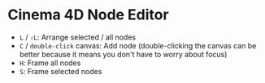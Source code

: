 # Cinema 4D Node Editor

- `L` / `⇧L`: Arrange selected / all nodes
- `C` / `double-click` canvas: Add node (double-clicking the canvas can be better because it means you don't have to worry about focus)
- `H`: Frame all nodes
- `S`: Frame selected nodes
